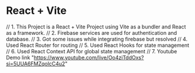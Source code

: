 # React + Vite

// 1. This Project is a React + Vite Project using Vite as a bundler and React as a framework.
// 2. Firebase services are used for authentication and database.
// 3. Got some issues while integrating firebase but resolved 
// 4. Used React Router for routing
// 5. Used React Hooks for state management
// 6. Used React Context API for global state management
// 7. Youtube Demo link "https://www.youtube.com/live/Oo4ziTddOxs?si=5UUA6FMZqolcC4u2"